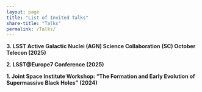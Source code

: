 ```yaml
---
layout: page
title: "List of Invited Talks"
share-title: "Talks"
permalink: /Talks/
---
```

**3. LSST Active Galactic Nuclei (AGN) Science Collaboration (SC) October Telecon (2025)**  

**2. LSST@Europe7 Conference (2025)**  

**1. Joint Space Institute Workshop: “The Formation and Early Evolution of Supermassive Black Holes” (2024)**

